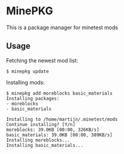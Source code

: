 # MinePKG

This is a package manager for minetest mods

## Usage

Fetching the newest mod list:

```shell-session
$ minepkg update
```

Installing mods:

```shell-session
$ minepkg add moreblocks basic_materials
Installing packages:
- moreblocks
- basic_materials

Installing to /home/martijn/.minetest/mods
Continue installing? [Y/n]
moreblocks: 39.0KB [00:00, 326KB/s]
basic_materials: 39.0KB [00:00, 389KB/s]                                                                                                                                                                   
Installing moreblocks...
Installing basic_materials...
```